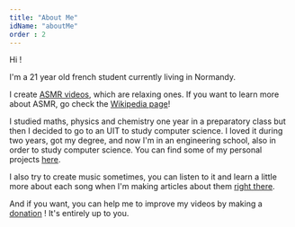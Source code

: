 ```yaml
---
title: "About Me"
idName: "aboutMe"
order : 2
---
```


Hi !

I'm a 21 year old french student currently living in Normandy.

I create [ASMR videos](https://www.youtube.com/user/Zoruasmr "my channel"), which are relaxing ones. If you want to learn more about ASMR, go check the [Wikipedia page](http://en.wikipedia.org/wiki/Autonomous_sensory_meridian_response "wikipedia asmr")!

I studied maths, physics and chemistry one year in a preparatory class but then I decided to go to an UIT to study computer science. I loved it during two years, got my degree, and now I'm in an engineering school, also in order to study computer science. You can find some of my personal projects [here](http://www.zoru.co/pages/en/projects).

I also try to create music sometimes, you can listen to it and learn a little more about each song when I'm making articles about them [right there](http://www.zoru.co/pages/en/music).

And if you want, you can help me to improve my videos by making a [donation](http://www.zoru.co/pages/en/donations) ! It's entirely up to you.
